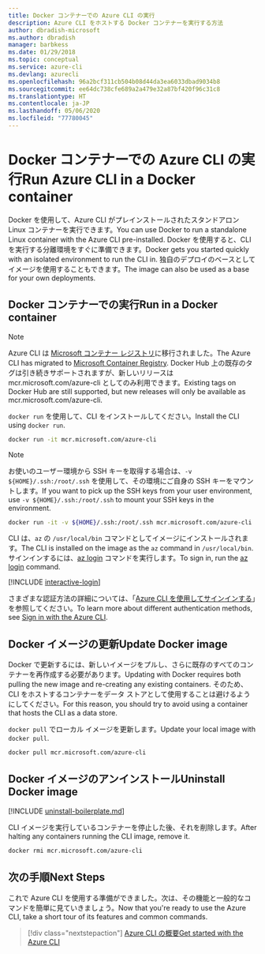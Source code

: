 ```yaml
---
title: Docker コンテナーでの Azure CLI の実行
description: Azure CLI をホストする Docker コンテナーを実行する方法
author: dbradish-microsoft
ms.author: dbradish
manager: barbkess
ms.date: 01/29/2018
ms.topic: conceptual
ms.service: azure-cli
ms.devlang: azurecli
ms.openlocfilehash: 96a2bcf311cb504b08d44da3ea6033dbad9034b8
ms.sourcegitcommit: ee64dc738cfe689a2a479e32a87bf420f96c31c8
ms.translationtype: HT
ms.contentlocale: ja-JP
ms.lasthandoff: 05/06/2020
ms.locfileid: "77780045"
---
```

# <a name="run-azure-cli-in-a-docker-container"></a><span data-ttu-id="9742d-103">Docker コンテナーでの Azure CLI の実行</span><span class="sxs-lookup"><span data-stu-id="9742d-103">Run Azure CLI in a Docker container</span></span>

<span data-ttu-id="9742d-104">Docker を使用して、Azure CLI がプレインストールされたスタンドアロン Linux コンテナーを実行できます。</span><span class="sxs-lookup"><span data-stu-id="9742d-104">You can use Docker to run a standalone Linux container with the Azure CLI pre-installed.</span></span> <span data-ttu-id="9742d-105">Docker を使用すると、CLI を実行する分離環境をすぐに準備できます。</span><span class="sxs-lookup"><span data-stu-id="9742d-105">Docker gets you started quickly with an isolated environment to run the CLI in.</span></span> <span data-ttu-id="9742d-106">独自のデプロイのベースとしてイメージを使用することもできます。</span><span class="sxs-lookup"><span data-stu-id="9742d-106">The image can also be used as a base for your own deployments.</span></span>

## <a name="run-in-a-docker-container"></a><span data-ttu-id="9742d-107">Docker コンテナーでの実行</span><span class="sxs-lookup"><span data-stu-id="9742d-107">Run in a Docker container</span></span>

> [!NOTE]
> <span data-ttu-id="9742d-108">Azure CLI は [Microsoft コンテナー レジストリ](https://azure.microsoft.com/services/container-registry)に移行されました。</span><span class="sxs-lookup"><span data-stu-id="9742d-108">The Azure CLI has migrated to [Microsoft Container Registry](https://azure.microsoft.com/services/container-registry).</span></span> <span data-ttu-id="9742d-109">Docker Hub 上の既存のタグは引き続きサポートされますが、新しいリリースは mcr.microsoft.com/azure-cli としてのみ利用できます。</span><span class="sxs-lookup"><span data-stu-id="9742d-109">Existing tags on Docker Hub are still supported, but new releases will only be available as mcr.microsoft.com/azure-cli.</span></span>

<span data-ttu-id="9742d-110">`docker run` を使用して、CLI をインストールしてください。</span><span class="sxs-lookup"><span data-stu-id="9742d-110">Install the CLI using `docker run`.</span></span>

   ```bash
   docker run -it mcr.microsoft.com/azure-cli
   ```

> [!NOTE]
> <span data-ttu-id="9742d-111">お使いのユーザー環境から SSH キーを取得する場合は、`-v ${HOME}/.ssh:/root/.ssh` を使用して、その環境にご自身の SSH キーをマウントします。</span><span class="sxs-lookup"><span data-stu-id="9742d-111">If you want to pick up the SSH keys from your user environment, use `-v ${HOME}/.ssh:/root/.ssh` to mount your SSH keys in the environment.</span></span>
>
> ```bash
> docker run -it -v ${HOME}/.ssh:/root/.ssh mcr.microsoft.com/azure-cli
> ```

<span data-ttu-id="9742d-112">CLI は、`az` の `/usr/local/bin` コマンドとしてイメージにインストールされます。</span><span class="sxs-lookup"><span data-stu-id="9742d-112">The CLI is installed on the image as the `az` command in `/usr/local/bin`.</span></span> <span data-ttu-id="9742d-113">サインインするには、[az login](/cli/azure/reference-index#az-login) コマンドを実行します。</span><span class="sxs-lookup"><span data-stu-id="9742d-113">To sign in, run the [az login](/cli/azure/reference-index#az-login) command.</span></span>

[!INCLUDE [interactive-login](includes/interactive-login.md)]

<span data-ttu-id="9742d-114">さまざまな認証方法の詳細については、「[Azure CLI を使用してサインインする](authenticate-azure-cli.md)」を参照してください。</span><span class="sxs-lookup"><span data-stu-id="9742d-114">To learn more about different authentication methods, see [Sign in with the Azure CLI](authenticate-azure-cli.md).</span></span>

## <a name="update-docker-image"></a><span data-ttu-id="9742d-115">Docker イメージの更新</span><span class="sxs-lookup"><span data-stu-id="9742d-115">Update Docker image</span></span>

<span data-ttu-id="9742d-116">Docker で更新するには、新しいイメージをプルし、さらに既存のすべてのコンテナーを再作成する必要があります。</span><span class="sxs-lookup"><span data-stu-id="9742d-116">Updating with Docker requires both pulling the new image and re-creating any existing containers.</span></span> <span data-ttu-id="9742d-117">そのため、CLI をホストするコンテナーをデータ ストアとして使用することは避けるようにしてください。</span><span class="sxs-lookup"><span data-stu-id="9742d-117">For this reason, you should try to avoid using a container that hosts the CLI as a data store.</span></span>

<span data-ttu-id="9742d-118">`docker pull` でローカル イメージを更新します。</span><span class="sxs-lookup"><span data-stu-id="9742d-118">Update your local image with `docker pull`.</span></span>

```bash
docker pull mcr.microsoft.com/azure-cli
```

## <a name="uninstall-docker-image"></a><span data-ttu-id="9742d-119">Docker イメージのアンインストール</span><span class="sxs-lookup"><span data-stu-id="9742d-119">Uninstall Docker image</span></span>

[!INCLUDE [uninstall-boilerplate.md](includes/uninstall-boilerplate.md)]

<span data-ttu-id="9742d-120">CLI イメージを実行しているコンテナーを停止した後、それを削除します。</span><span class="sxs-lookup"><span data-stu-id="9742d-120">After halting any containers running the CLI image, remove it.</span></span>

```bash
docker rmi mcr.microsoft.com/azure-cli
```

## <a name="next-steps"></a><span data-ttu-id="9742d-121">次の手順</span><span class="sxs-lookup"><span data-stu-id="9742d-121">Next Steps</span></span>

<span data-ttu-id="9742d-122">これで Azure CLI を使用する準備ができました。次は、その機能と一般的なコマンドを簡単に見ていきましょう。</span><span class="sxs-lookup"><span data-stu-id="9742d-122">Now that you're ready to use the Azure CLI, take a short tour of its features and common commands.</span></span>

> [!div class="nextstepaction"]
> [<span data-ttu-id="9742d-123">Azure CLI の概要</span><span class="sxs-lookup"><span data-stu-id="9742d-123">Get started with the Azure CLI</span></span>](get-started-with-azure-cli.md)
